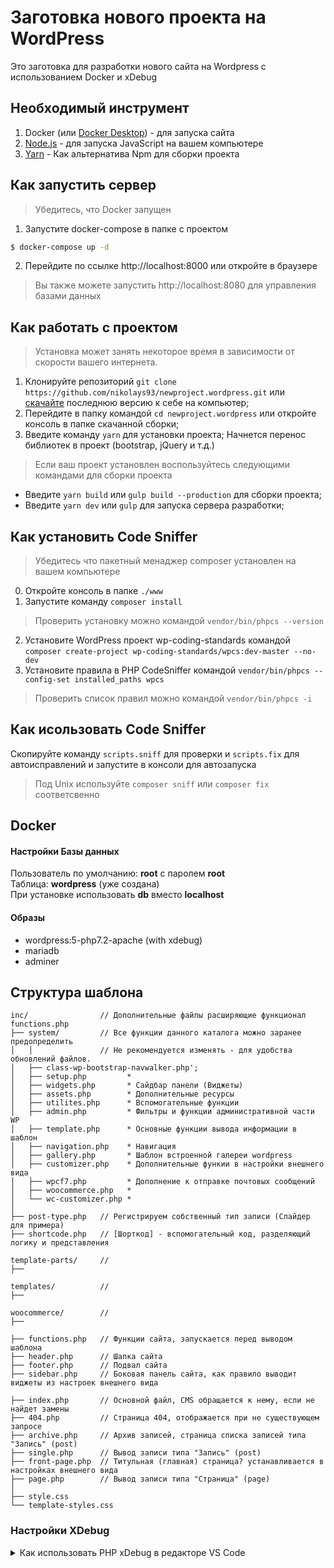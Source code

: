 # Заготовка нового проекта на WordPress

Это заготовка для разработки нового сайта на Wordpress с использованием Docker и xDebug

## Необходимый инструмент
1. Docker (или [Docker Desktop](https://docs.docker.com/desktop/)) - для запуска сайта
2. [Node.js](https://nodejs.org/en/download/) - для запуска JavaScript на вашем компьютере
3. [Yarn](https://yarnpkg.com/en/docs/install/) - Как альтернатива Npm для сборки проекта

## Как запустить сервер

> Убедитесь, что Docker запущен

1. Запустите docker-compose в папке с проектом
```sh
$ docker-compose up -d
```
2. Перейдите по ссылке http://localhost:8000 или откройте в браузере

> Вы также можете запустить http://localhost:8080 для управления базами данных

## Как работать с проектом

> Установка может занять некоторое время в зависимости от скорости вашего интернета.

1. Клонируйте репозиторий ```git clone https://github.com/nikolays93/newproject.wordpress.git``` или [скачайте](https://github.com/nikolays93/newproject.wordpress/releases/latest) последнюю версию к себе на компьютер;
2. Перейдите в папку командой ```cd newproject.wordpress``` или откройте консоль в папке скачанной сборки;
3. Введите команду ```yarn``` для установки проекта; Начнется перенос библиотек в проект (bootstrap, jQuery и т.д.)

> Если ваш проект установлен воспользуйтесь следующими командами для сборки проекта

- Введите ```yarn build``` или ```gulp build --production``` для сборки проекта;
- Введите ```yarn dev``` или ```gulp``` для запуска сервера разработки;

## Как установить Code Sniffer

> Убедитесь что пакетный менаджер composer установлен на вашем компьютере

0. Откройте консоль в папке `./www`
1. Запустите команду `composer install`

> Проверить установку можно командой `vendor/bin/phpcs --version`

2. Установите WordPress проект wp-coding-standards командой `composer create-project wp-coding-standards/wpcs:dev-master --no-dev`
3. Установите правила в PHP CodeSniffer командой `vendor/bin/phpcs --config-set installed_paths wpcs`

> Проверить список правил можно командой `vendor/bin/phpcs -i`

## Как исользовать Code Sniffer

Скопируйте команду `scripts.sniff` для проверки и `scripts.fix` для автоисправлений и запустите в консоли для автозапуска

> Под Unix используйте `composer sniff` или `composer fix` соответсвенно

## Docker
#### Настройки Базы данных
Пользователь по умолчанию: __root__ с паролем __root__  
Таблица: __wordpress__ (уже создана)  
При установке использовать __db__ вместо __localhost__  

#### Образы
- wordpress:5-php7.2-apache (with xdebug)
- mariadb
- adminer

## Структура шаблона

```
inc/                // Дополнительные файлы расширяющие функционал functions.php
├── system/         // Все функции данного каталога можно заранее предопределить
│   │               // Не рекомендуется изменять - для удобства обновлений файлов.
│   ├── class-wp-bootstrap-navwalker.php';
│   ├── setup.php         *
│   ├── widgets.php       * Сайдбар панели (Виджеты)
│   ├── assets.php        * Дополнительные ресурсы
│   ├── utilites.php      * Вспомогательные функции
│   ├── admin.php         * Фильтры и функции административной части WP
│   ├── template.php      * Основные функции вывода информации в шаблон
│   ├── navigation.php    * Навигация
│   ├── gallery.php       * Шаблон встроенной галереи wordpress
│   ├── customizer.php    * Дополнительные функии в настройки внешнего вида
│   ├── wpcf7.php         * Дополнение к отправке почтовых сообщений
│   ├── woocommerce.php   *
│   └── wc-customizer.php *
│
├── post-type.php   // Регистрируем собственный тип записи (Слайдер для примера)
├── shortcode.php   // [Шорткод] - вспомогательный код, разделяющий логику и представления

template-parts/     //
├──

templates/          //
├──

woocommerce/        //
├──

├── functions.php   // Функции сайта, запускается перед выводом шаблона
├── header.php      // Шапка сайта
├── footer.php      // Подвал сайта
├── sidebar.php     // Боковая панель сайта, как правило выводит виджеты из настроек внешнего вида

├── index.php       // Основной файл, CMS обращается к нему, если не найдет замены
├── 404.php         // Страница 404, отображается при не существующем запросе
├── archive.php     // Архив записей, страница списка записей типа "Запись" (post)
├── single.php      // Вывод записи типа "Запись" (post)
├── front-page.php  // Титульная (главная) страница? устанавливается в настройках внешнего вида
├── page.php        // Вывод записи типа "Страница" (page)
│
├── style.css
└── template-styles.css
```

### Настройки XDebug

<details>
    <summary>Как использовать PHP xDebug в редакторе VS Code</summary>

> Убедитесь что установленно дополнение [PHP Debug](https://marketplace.visualstudio.com/items?itemName=felixfbecker.php-debug) для VSCode

0. Создайте файл `./.vscode/launch.json` с содержимым:
```json
{
  "version": "0.2.0",
  "configurations": [
    {
      "name": "Listen for XDebug",
      "type": "php",
      "request": "launch",
      "port": 9000,
      "pathMappings": {
        "/var/www/html": "${workspaceFolder}/www/html"
      },
      "xdebugSettings": {
        "max_data": 65535,
        "show_hidden": 1,
        "max_children": 100,
        "max_depth": 5
      }
    }
  ]
}
```

1. Запустите проект
2. Откройте раздел "Запустить" `CTRL+SHIFT+D` в боковой панели редактора и нажмите `Listen for XDebug`
3. Установите в PHP файле точку останова

</details>
